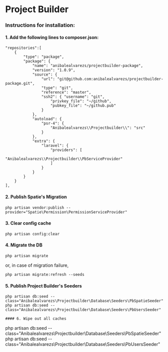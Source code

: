 # Project Builder

### Instructions for installation:

#### 1. Add the following lines to composer.json:

```
"repositories":[
    {
        "type": "package",
        "package": {
            "name": "anibalealvarezs/projectbuilder-package",
            "version": "1.0.9",
            "source": {
                "url": "git@github.com:anibalealvarezs/projectbuilder-package.git",
                "type": "git",
                "reference": "master",
                "ssh2": { "username": "git",
                    "privkey_file": "~/github",
                    "pubkey_file": "~/github.pub"
                }
            },
            "autoload": {
                "psr-4": {
                    "Anibalealvarezs\\Projectbuilder\\": "src"
                }
            },
            "extra": {
                "laravel": {
                    "providers": [
                        "Anibalealvarezs\\Projectbuilder\\PbServiceProvider"
                    ]
                }
            }
        }
    }
],
```

#### 2. Publish Spatie's Migration

```
php artisan vendor:publish --provider="Spatie\Permission\PermissionServiceProvider"
```

#### 3. Clear config cache
```
php artisan config:clear
```

#### 4. Migrate the DB
```
php artisan migrate
```
or, in case of migration failure,
```
php artisan migrate:refresh --seeds
```

#### 5. Publish Project Builder's Seeders
```
php artisan db:seed --class="Anibalealvarezs\Projectbuilder\Database\Seeders\PbSpatieSeeder"
php artisan db:seed --class="Anibalealvarezs\Projectbuilder\Database\Seeders\PbUsersSeeder"

#### 6. Wipe out all caches
```
php artisan db:seed --class="Anibalealvarezs\Projectbuilder\Database\Seeders\PbSpatieSeeder"
php artisan db:seed --class="Anibalealvarezs\Projectbuilder\Database\Seeders\PbUsersSeeder"
```